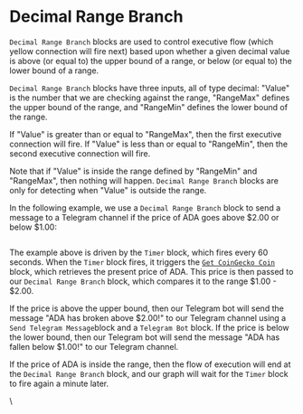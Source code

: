 # Decimal Range Branch

`Decimal Range Branch` blocks are used to control executive flow (which yellow connection will fire next) based upon whether a given decimal value is above (or equal to) the upper bound of a range, or below (or equal to) the lower bound of a range.

`Decimal Range Branch` blocks have three inputs, all of type decimal: "Value" is the number that we are checking against the range, "RangeMax" defines the upper bound of the range, and "RangeMin" defines the lower bound of the range.

If "Value" is greater than or equal to "RangeMax", then the first executive connection will fire. If "Value" is less than or equal to "RangeMin", then the second executive connection will fire.

Note that if "Value" is inside the range defined by "RangeMin" and "RangeMax", then nothing will happen. `Decimal Range Branch` blocks are only for detecting when "Value" is outside the range.

In the following example, we use a `Decimal Range Branch` block to send a message to a Telegram channel if the price of ADA goes above $2.00 or below $1.00:

<figure><img src="https://i.imgur.com/M8IGfDy.png" alt=""><figcaption></figcaption></figure>

The example above is driven by the `Timer` block, which fires every 60 seconds. When the `Timer` block fires, it triggers the [`Get CoinGecko Coin`](../../blocks-exchange/coingecko/get-coingecko-coin.md) block, which retrieves the present price of ADA. This price is then passed to our `Decimal Range Branch` block, which compares it to the range $1.00 - $2.00.

If the price is above the upper bound, then our Telegram bot will send the message "ADA has broken above $2.00!" to our Telegram channel using a `Send Telegram Message`block and a `Telegram Bot` block. If the price is below the lower bound, then our Telegram bot will send the message "ADA has fallen below $1.00!" to our Telegram channel.

If the price of ADA is inside the range, then the flow of execution will end at the `Decimal Range Branch` block, and our graph will wait for the `Timer` block to fire again a minute later.

\
